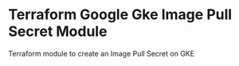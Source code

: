 # Terraform Google Gke Image Pull Secret Module
Terraform module to create an Image Pull Secret on GKE